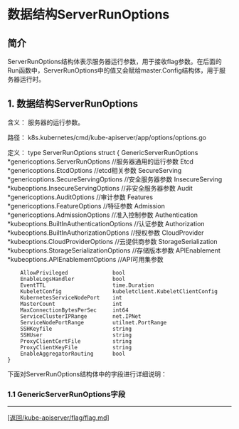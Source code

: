 数据结构ServerRunOptions
======================================================================
## 简介
ServerRunOptions结构体表示服务器运行参数，用于接收flag参数。在后面的Run函数中，ServerRunOptions中的值又会赋给master.Config结构体，用于服务器运行时。

## 1. 数据结构ServerRunOptions
含义：
    服务器的运行参数。

路径：
    k8s.kubernetes/cmd/kube-apiserver/app/options/options.go

定义：
    type ServerRunOptions struct {
        GenericServerRunOptions     *genericoptions.ServerRunOptions                //服务器通用的运行参数
        Etcd                        *genericoptions.EtcdOptions                     //etcd相关参数
        SecureServing               *genericoptions.SecureServingOptions            //安全服务器参数
        InsecureServing             *kubeoptions.InsecureServingOptions             //非安全服务器参数
        Audit                       *genericoptions.AuditOptions                    //审计参数
        Features                    *genericoptions.FeatureOptions                  //特征参数
        Admission                   *genericoptions.AdmissionOptions                //准入控制参数
        Authentication              *kubeoptions.BuiltInAuthenticationOptions       //认证参数
        Authorization               *kubeoptions.BuiltInAuthorizationOptions        //授权参数
        CloudProvider               *kubeoptions.CloudProviderOptions               //云提供商参数
        StorageSerialization        *kubeoptions.StorageSerializationOptions        //存储版本参数
        APIEnablement               *kubeoptions.APIEnablementOptions               //API可用集参数

        AllowPrivileged              bool
        EnableLogsHandler            bool
        EventTTL                     time.Duration
        KubeletConfig                kubeletclient.KubeletClientConfig
        KubernetesServiceNodePort    int
        MasterCount                  int
        MaxConnectionBytesPerSec     int64
        ServiceClusterIPRange        net.IPNet
        ServiceNodePortRange         utilnet.PortRange
        SSHKeyfile                   string 
        SSHUser                      string
        ProxyClientCertFile          string
        ProxyClientKeyFile           string
        EnableAggregatorRouting      bool
    }

下面对ServerRunOptions结构体中的字段进行详细说明：
### 1.1 GenericServerRunOptions字段

_______________________________________________________________________
[[返回/kube-apiserver/flag/flag.md]](./flag.md)
